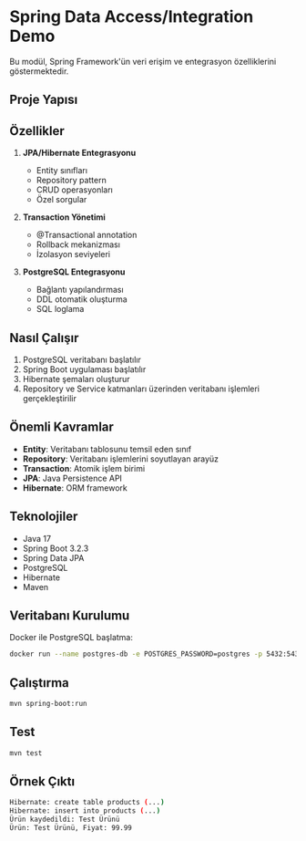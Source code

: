 # Spring Data Access/Integration Demo

Bu modül, Spring Framework'ün veri erişim ve entegrasyon özelliklerini göstermektedir.

## Proje Yapısı 

## Özellikler

1. **JPA/Hibernate Entegrasyonu**
   - Entity sınıfları
   - Repository pattern
   - CRUD operasyonları
   - Özel sorgular

2. **Transaction Yönetimi**
   - @Transactional annotation
   - Rollback mekanizması
   - İzolasyon seviyeleri

3. **PostgreSQL Entegrasyonu**
   - Bağlantı yapılandırması
   - DDL otomatik oluşturma
   - SQL loglama

## Nasıl Çalışır

1. PostgreSQL veritabanı başlatılır
2. Spring Boot uygulaması başlatılır
3. Hibernate şemaları oluşturur
4. Repository ve Service katmanları üzerinden veritabanı işlemleri gerçekleştirilir

## Önemli Kavramlar

- **Entity**: Veritabanı tablosunu temsil eden sınıf
- **Repository**: Veritabanı işlemlerini soyutlayan arayüz
- **Transaction**: Atomik işlem birimi
- **JPA**: Java Persistence API
- **Hibernate**: ORM framework

## Teknolojiler

- Java 17
- Spring Boot 3.2.3
- Spring Data JPA
- PostgreSQL
- Hibernate
- Maven

## Veritabanı Kurulumu

Docker ile PostgreSQL başlatma:

```bash
docker run --name postgres-db -e POSTGRES_PASSWORD=postgres -p 5432:5432 -d postgres
```

## Çalıştırma

```bash
mvn spring-boot:run
```

## Test

```bash
mvn test
```

## Örnek Çıktı

```bash
Hibernate: create table products (...)
Hibernate: insert into products (...)
Ürün kaydedildi: Test Ürünü
Ürün: Test Ürünü, Fiyat: 99.99
```

